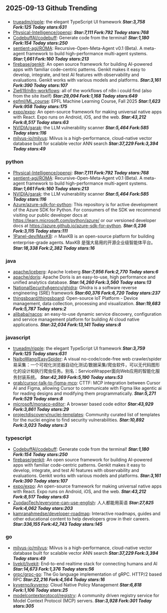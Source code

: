 ## 2025-09-13 Github Trending

### 
* [trueadm/ripple](https://github.com/trueadm/ripple): the elegant TypeScript UI framework ***Star:3,758 Fork:125 Today stars:631***
* [Physical-Intelligence/openpi](https://github.com/Physical-Intelligence/openpi):  ***Star:7,111 Fork:792 Today stars:768***
* [CodebuffAI/codebuff](https://github.com/CodebuffAI/codebuff): Generate code from the terminal! ***Star:1,180 Fork:154 Today stars:250***
* [sentient-agi/ROMA](https://github.com/sentient-agi/ROMA): Recursive-Open-Meta-Agent v0.1 (Beta). A meta-agent framework to build high-performance multi-agent systems. ***Star:1,661 Fork:160 Today stars:213***
* [firebase/genkit](https://github.com/firebase/genkit): An open source framework for building AI-powered apps with familiar code-centric patterns. Genkit makes it easy to develop, integrate, and test AI features with observability and evaluations. Genkit works with various models and platforms. ***Star:3,161 Fork:390 Today stars:107***
* [Zie619/n8n-workflows](https://github.com/Zie619/n8n-workflows): all of the workflows of n8n i could find (also from the site itself) ***Star:29,094 Fork:1,168 Today stars:649***
* [epfml/ML_course](https://github.com/epfml/ML_course): EPFL Machine Learning Course, Fall 2025 ***Star:1,623 Fork:958 Today stars:175***
* [expo/expo](https://github.com/expo/expo): An open-source framework for making universal native apps with React. Expo runs on Android, iOS, and the web. ***Star:43,212 Fork:8,517 Today stars:63***
* [NVIDIA/garak](https://github.com/NVIDIA/garak): the LLM vulnerability scanner ***Star:5,464 Fork:585 Today stars:116***
* [milvus-io/milvus](https://github.com/milvus-io/milvus): Milvus is a high-performance, cloud-native vector database built for scalable vector ANN search ***Star:37,229 Fork:3,394 Today stars:49***

### python
* [Physical-Intelligence/openpi](https://github.com/Physical-Intelligence/openpi):  ***Star:7,111 Fork:792 Today stars:768***
* [sentient-agi/ROMA](https://github.com/sentient-agi/ROMA): Recursive-Open-Meta-Agent v0.1 (Beta). A meta-agent framework to build high-performance multi-agent systems. ***Star:1,661 Fork:160 Today stars:213***
* [NVIDIA/garak](https://github.com/NVIDIA/garak): the LLM vulnerability scanner ***Star:5,464 Fork:585 Today stars:116***
* [Azure/azure-sdk-for-python](https://github.com/Azure/azure-sdk-for-python): This repository is for active development of the Azure SDK for Python. For consumers of the SDK we recommend visiting our public developer docs at https://learn.microsoft.com/python/azure/ or our versioned developer docs at https://azure.github.io/azure-sdk-for-python. ***Star:5,236 Fork:3,115 Today stars:111***
* [1Panel-dev/MaxKB](https://github.com/1Panel-dev/MaxKB): 🔥 MaxKB is an open-source platform for building enterprise-grade agents. MaxKB 是强大易用的开源企业级智能体平台。 ***Star:18,338 Fork:2,382 Today stars:16***

### java
* [apache/iceberg](https://github.com/apache/iceberg): Apache Iceberg ***Star:7,956 Fork:2,770 Today stars:6***
* [apache/doris](https://github.com/apache/doris): Apache Doris is an easy-to-use, high performance and unified analytics database. ***Star:14,260 Fork:3,560 Today stars:13***
* [NationalSecurityAgency/ghidra](https://github.com/NationalSecurityAgency/ghidra): Ghidra is a software reverse engineering (SRE) framework ***Star:60,376 Fork:6,720 Today stars:237***
* [thingsboard/thingsboard](https://github.com/thingsboard/thingsboard): Open-source IoT Platform - Device management, data collection, processing and visualization. ***Star:19,683 Fork:5,787 Today stars:2***
* [alibaba/nacos](https://github.com/alibaba/nacos): an easy-to-use dynamic service discovery, configuration and service management platform for building AI cloud native applications. ***Star:32,034 Fork:13,141 Today stars:8***

### javascript
* [trueadm/ripple](https://github.com/trueadm/ripple): the elegant TypeScript UI framework ***Star:3,759 Fork:125 Today stars:631***
* [NaiboWang/EasySpider](https://github.com/NaiboWang/EasySpider): A visual no-code/code-free web crawler/spider易采集：一个可视化浏览器自动化测试/数据采集/爬虫软件，可以无代码图形化的设计和执行爬虫任务。别名：ServiceWrapper面向Web应用的智能化服务封装系统。 ***Star:42,369 Fork:5,190 Today stars:53***
* [grab/cursor-talk-to-figma-mcp](https://github.com/grab/cursor-talk-to-figma-mcp): CTTF: MCP integration between Cursor AI and Figma, allowing Cursor to communicate with Figma like agentic ai for reading designs and modifying them programmatically. ***Star:5,271 Fork:529 Today stars:8***
* [microsoft/monaco-editor](https://github.com/microsoft/monaco-editor): A browser based code editor ***Star:43,929 Fork:3,861 Today stars:29***
* [projectdiscovery/nuclei-templates](https://github.com/projectdiscovery/nuclei-templates): Community curated list of templates for the nuclei engine to find security vulnerabilities. ***Star:10,892 Fork:3,023 Today stars:3***

### typescript
* [CodebuffAI/codebuff](https://github.com/CodebuffAI/codebuff): Generate code from the terminal! ***Star:1,180 Fork:154 Today stars:250***
* [firebase/genkit](https://github.com/firebase/genkit): An open source framework for building AI-powered apps with familiar code-centric patterns. Genkit makes it easy to develop, integrate, and test AI features with observability and evaluations. Genkit works with various models and platforms. ***Star:3,161 Fork:390 Today stars:107***
* [expo/expo](https://github.com/expo/expo): An open-source framework for making universal native apps with React. Expo runs on Android, iOS, and the web. ***Star:43,212 Fork:8,517 Today stars:63***
* [ZuodaoTech/everyone-can-use-english](https://github.com/ZuodaoTech/everyone-can-use-english): 人人都能用英语 ***Star:27,825 Fork:4,062 Today stars:203***
* [kamranahmedse/developer-roadmap](https://github.com/kamranahmedse/developer-roadmap): Interactive roadmaps, guides and other educational content to help developers grow in their careers. ***Star:336,155 Fork:42,743 Today stars:145***

### go
* [milvus-io/milvus](https://github.com/milvus-io/milvus): Milvus is a high-performance, cloud-native vector database built for scalable vector ANN search ***Star:37,229 Fork:3,394 Today stars:49***
* [livekit/livekit](https://github.com/livekit/livekit): End-to-end realtime stack for connecting humans and AI ***Star:14,673 Fork:1,376 Today stars:56***
* [grpc/grpc-go](https://github.com/grpc/grpc-go): The Go language implementation of gRPC. HTTP/2 based RPC ***Star:22,216 Fork:4,564 Today stars:16***
* [kyverno/kyverno](https://github.com/kyverno/kyverno): Cloud Native Policy Management ***Star:6,818 Fork:1,106 Today stars:25***
* [modelcontextprotocol/registry](https://github.com/modelcontextprotocol/registry): A community driven registry service for Model Context Protocol (MCP) servers. ***Star:3,928 Fork:301 Today stars:305***
